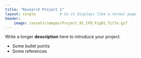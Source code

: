```yaml
---
title: "Research Project 1"
layout: single           # So it displays like a normal page
header:
	image: /assets/images/Project_01_CPO_Fig01_Title.gif
---
```

Write a longer **description** here to introduce your project.

- Some bullet points
- Some references
